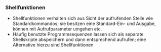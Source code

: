 ### Shellfunktionen

* Shellfunktionen verhalten sich aus Sicht der aufrufenden Stelle wie Standardkommandos; sie besitzen eine Standard-Ein- und Ausgabe, können mit Aufrufparameter umgehen etc.
* Häufig benutzte Programmsequenzen lassen sich als separate Shellskripte abspeichern und dann entsprechend aufrufen; eine Alternative hierzu sind Shellfunktionen



